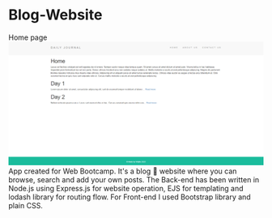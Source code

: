# Blog-Website

Home page
![Blog-Website data](/Images/home.png?raw=true "Blog-Website")
App created for Web Bootcamp. It's a blog 📰 website where you can browse, search and add your own posts. The Back-end has been written in Node.js using Express.js for website operation, EJS for templating and lodash library for routing flow. For Front-end I used Bootstrap library and plain CSS.
